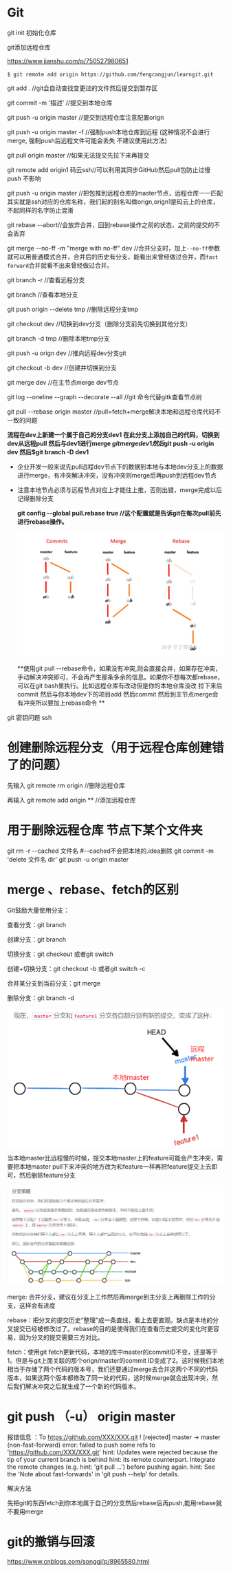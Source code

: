 # Git
git init 初始化仓库

git添加远程仓库

https://www.jianshu.com/p/750527980651

```
$ git remote add origin https://github.com/fengcangjun/learngit.git
```

git add . //git会自动查找变更过的文件然后提交到暂存区

git commit -m '描述'  //提交到本地仓库

git push -u origin master //提交到远程仓库注意配置orign

git push -u origin master -f  //强制push本地仓库到远程 (这种情况不会进行merge, 强制push后远程文件可能会丢失 不建议使用此方法)

git pull origin master //如果无法提交先拉下来再提交

git remote add origin1 码云ssh//可以利用其同步GitHub然后pull包防止过慢 push 不影响

git push -u origin master //把包推到远程仓库的master节点，远程仓库一一匹配 其实就是ssh对应的仓库名称，我们起的别名叫做orign,orign1是码云上的仓库，不起同样的名字防止混淆

git rebase --abort//会放弃合并，回到rebase操作之前的状态，之前的提交的不会丢弃

git merge --no-ff -m "merge with no-ff" dev //合并分支时，加上`--no-ff`参数就可以用普通模式合并，合并后的历史有分支，能看出来曾经做过合并，而`fast forward`合并就看不出来曾经做过合并。

git branch -r //查看远程分支

git branch //查看本地分支

git push origin --delete tmp //删除远程分支tmp

git checkout dev //切换到dev分支（删除分支前先切换到其他分支）

git branch -d tmp //删除本地tmp分支

git push -u orign dev //推向远程dev分支git

git checkout -b dev //创建并切换到分支

git merge dev //在主节点merge   dev节点

git log --oneline --graph --decorate --all   //git 命令代替gitk查看节点树

git pull --rebase origin master  //pull=fetch+merge解决本地和远程仓库代码不一致的问题

**流程在dev上新建一个属于自己的分支dev1 在此分支上添加自己的代码，切换到dev从远程pull 然后与dev1进行merge  $git merge dev1  然后$git push -u origin dev 然后$git branch -D dev1**

* 企业开发一般来说先pull远程dev节点下的数据到本地与本地dev分支上的数据进行merge，有冲突解决冲突，没有冲突则merge后再push到远程dev节点

* 注意本地节点必须与远程节点对应上才能往上推，否则出错，merge完成以后记得删除分支

  

  **git config --global pull.rebase true  //这个配置就是告诉git在每次pull前先进行rebase操作。**

  ![image-20210122175709834](img/image-20210122175709834.png)

  **使用git pull --rebase命令，如果没有冲突,则会直接合并，如果存在冲突，手动解决冲突即可，不会再产生那条多余的信息。如果你不想每次都rebase，可以在git bash里执行。比如远程仓库有改动但是你的本地仓库没改  拉下来后commit   然后与你本地dev下的项目add 然后commit  然后到主节点merge会有冲突所以要加上rebase命令  **



git 密钥问题 ssh

# 创建删除远程分支（用于远程仓库创建错了的问题）

先输入 git remote rm origin //删除远程仓库

再输入 git remote add origin  ** //添加远程仓库

# 用于删除远程仓库 节点下某个文件夹

git rm -r --cached 文件名  #--cached不会把本地的.idea删除
git commit -m 'delete 文件名 dir'
git push -u origin master 

# merge 、rebase、fetch的区别

Git鼓励大量使用分支：

查看分支：git branch

创建分支：git branch <name>

切换分支：git checkout <name>或者git switch <name>

创建+切换分支：git checkout -b <name>或者git switch -c <name>

合并某分支到当前分支：git merge <name>

删除分支：git branch -d <name>

![image-20210121212220386](img/image-20210121212220386.png)



当本地master比远程慢的时候，提交本地master上的feature可能会产生冲突，需要把本地master pull下来冲突的地方改为和feature一样再把feature提交上去即可，然后删除feature分支

![image-20210121212712643](img/image-20210121212712643.png)

merge: 合并分支，建议在分支上工作然后再merge到主分支上再删除工作的分支，这样会有进度 

rebase：把分叉的提交历史“整理”成一条直线，看上去更直观。缺点是本地的分叉提交已经被修改过了。rebase的目的是使得我们在查看历史提交的变化时更容易，因为分叉的提交需要三方对比。

fetch：使用git fetch更新代码，本地的库中master的commitID不变，还是等于1。但是与git上面关联的那个orign/master的commit ID变成了2。这时候我们本地相当于存储了两个代码的版本号，我们还要通过merge去合并这两个不同的代码版本，如果这两个版本都修改了同一处的代码，这时候merge就会出现冲突，然后我们解决冲突之后就生成了一个新的代码版本。



# git push （-u） origin master
报错信息 ：To https://github.com/XXX/XXX.git
 ! [rejected]        master -> master (non-fast-forward)
error: failed to push some refs to 'https://github.com/XXX/XXX.git'
hint: Updates were rejected because the tip of your current branch is behind
hint: its remote counterpart. Integrate the remote changes (e.g.
hint: 'git pull ...') before pushing again.
hint: See the 'Note about fast-forwards' in 'git push --help' for details.



解决方法

先把git的东西fetch到你本地属于自己的分支然后rebase后再push,能用rebase就不要用merge

# git的撤销与回滚

https://www.cnblogs.com/songgj/p/8965580.html

